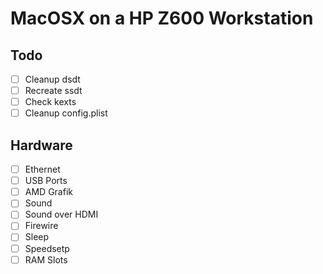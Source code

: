# MacOSX on a HP Z600 Workstation

## Todo

- [ ] Cleanup dsdt
- [ ] Recreate ssdt
- [ ] Check kexts
- [ ] Cleanup config.plist

## Hardware
- [ ] Ethernet
- [ ] USB Ports
- [ ] AMD Grafik
- [ ] Sound
- [ ] Sound over HDMI
- [ ] Firewire
- [ ] Sleep
- [ ] Speedsetp
- [ ] RAM Slots
